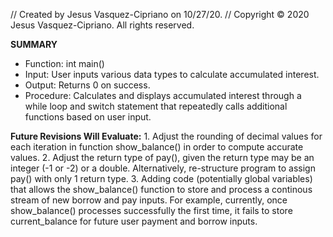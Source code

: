
//  Created by Jesus Vasquez-Cipriano on 10/27/20.
//  Copyright © 2020 Jesus Vasquez-Cipriano. All rights reserved.
  
**SUMMARY**
 * Function: int main()
 * Input: User inputs various data types to calculate accumulated interest.
 * Output: Returns 0 on success.
 * Procedure: Calculates and displays accumulated interest through a while loop and switch statement that repeatedly calls additional functions based on user input.
  
**Future Revisions Will Evaluate:**
    1. Adjust the rounding of decimal values for each iteration in function show_balance() in order to compute accurate values.
    2. Adjust the return type of pay(), given the return type may be an integer (-1 or -2) or a double. Alternatively, re-structure program to assign pay() with only 1 return type.
    3. Adding code (potentially global variables) that allows the show_balance() function to store and process a continous stream of new borrow and pay inputs. For example, currently, once show_balance() processes successfully the first time, it fails to store current_balance for future user payment and borrow inputs.
